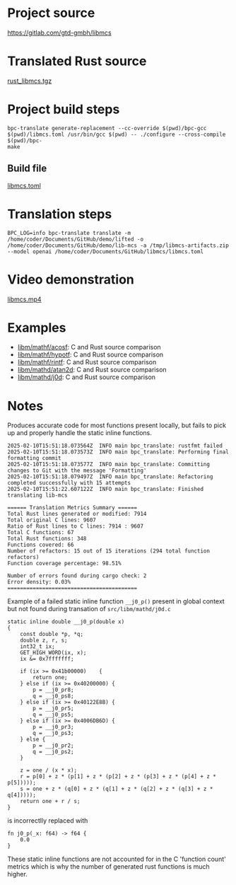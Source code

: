 # Project source

https://gitlab.com/gtd-gmbh/libmcs


# Translated Rust source

[rust_libmcs.tgz](rust_libmcs.tgz)

# Project build steps

```
bpc-translate generate-replacement --cc-override $(pwd)/bpc-gcc $(pwd)/libmcs.toml /usr/bin/gcc $(pwd) -- ./configure --cross-compile $(pwd)/bpc-
make
```

## Build file

[libmcs.toml](libmcs.toml)

# Translation steps

```
BPC_LOG=info bpc-translate translate -m /home/coder/Documents/GitHub/demo/lifted -o /home/coder/Documents/GitHub/demo/lib-mcs -a /tmp/libmcs-artifacts.zip --model openai /home/coder/Documents/GitHub/libmcs/libmcs.toml
```

# Video demonstration

[libmcs.mp4](libmcs.mp4)

# Examples 

- [libm/mathf/acosf](libm_mathf_acosf.png): C and Rust source comparison
- [libm/mathf/hypotf](libm_mathf_hypotf.png): C and Rust source comparison
- [libm/mathf/rintf](libm_mathf_rintf.png): C and Rust source comparison
- [libm/mathd/atan2d](libm_mathd_atan2d.png): C and Rust source comparison
- [libm/mathd/j0d](libm_mathd_j0d.png): C and Rust source comparison

# Notes

Produces accurate code for most functions present locally, but fails to pick up and properly handle the static inline functions. 

```
2025-02-10T15:51:18.073564Z  INFO main bpc_translate: rustfmt failed
2025-02-10T15:51:18.073573Z  INFO main bpc_translate: Performing final formatting commit
2025-02-10T15:51:18.073577Z  INFO main bpc_translate: Committing changes to Git with the message 'Formatting'
2025-02-10T15:51:18.079497Z  INFO main bpc_translate: Refactoring completed successfully with 15 attempts
2025-02-10T15:51:22.607122Z  INFO main bpc_translate: Finished translating lib-mcs

====== Translation Metrics Summary ======
Total Rust lines generated or modified: 7914
Total original C lines: 9607
Ratio of Rust lines to C lines: 7914 : 9607
Total C functions: 67
Total Rust functions: 348
Functions covered: 66
Number of refactors: 15 out of 15 iterations (294 total function refactors)
Function coverage percentage: 98.51%

Number of errors found during cargo check: 2
Error density: 0.03%
=========================================
```

Example of a failed static inline function `__j0_p()` present in global context but not found during transation of `src/libm/mathd/j0d.c`

```
static inline double __j0_p(double x)
{
    const double *p, *q;
    double z, r, s;
    int32_t ix;
    GET_HIGH_WORD(ix, x);
    ix &= 0x7fffffff;

    if (ix >= 0x41b00000)    {
        return one;
    } else if (ix >= 0x40200000) {
        p = __j0_pr8;
        q = __j0_ps8;
    } else if (ix >= 0x40122E8B) {
        p = __j0_pr5;
        q = __j0_ps5;
    } else if (ix >= 0x4006DB6D) {
        p = __j0_pr3;
        q = __j0_ps3;
    } else {
        p = __j0_pr2;
        q = __j0_ps2;
    }

    z = one / (x * x);
    r = p[0] + z * (p[1] + z * (p[2] + z * (p[3] + z * (p[4] + z * p[5]))));
    s = one + z * (q[0] + z * (q[1] + z * (q[2] + z * (q[3] + z * q[4]))));
    return one + r / s;
}

``` 

is incorrectlly replaced with

```
fn j0_p(_x: f64) -> f64 {
    0.0
}
```
These static inline functions are not accounted for in the C 'function count' metrics which is why the number of generated rust functions is much higher.
